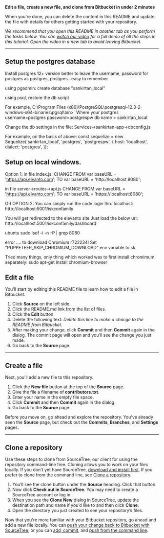 

**Edit a file, create a new file, and clone from Bitbucket in under 2 minutes**

When you're done, you can delete the content in this README and update the file with details for others getting started with your repository.

*We recommend that you open this README in another tab as you perform the tasks below. You can [watch our video](https://youtu.be/0ocf7u76WSo) for a full demo of all the steps in this tutorial. Open the video in a new tab to avoid leaving Bitbucket.*

---

## Setup the postgres database
Install postgres 12+ version
better to leave the username, password for postgres as postgres, postgres...easy to remember

using pgadmin: create database "sankirtan_local"


using psql, restore the db script

For example, 
C:\Program Files (x86)\PostgreSQL\postgresql-12.3-2-windows-x64-binaries\pgsql\bin>`
Where your postgres username=postgres
password=postgrespw
db name = sankirtan_local

Change the db settings in the file:
Services->sankirtan-app->dbconfig.js

For example, on the basis of above:
const sequelize = new Sequelize('sankirtan_local', 'postgres', 'postgrespw', {
	host: 'localhost',
	dialect: 'postgres',
});

## Setup on local windows.
Option 1:
in file index.js:
CHANGE FROM
var baseURL = 'https://api.elvanto.com';
TO
var baseURL = 'http://localhost:8080';


in file server->routes->api.js
CHANGE FROM
var baseURL = 'https://api.elvanto.com';
TO
var baseURL = 'https://localhost:8080';

OR OPTION 2:
You can simply run the code
login thru localhost:
http://localhost:5001/iskconfamily

You will get redirected to the elevanto site
Just load the below url:
http://localhost:5001/iskconfamily/dashboard

ubuntu
sudo lsof -i -n -P | grep 8080

error
.... to download Chromium r722234! Set "PUPPETEER_SKIP_CHROMIUM_DOWNLOAD" env variable to sk

Tried many things, only thing which worked was to first install chromimum separately:
sudo apt-get install chromium-browser

## Edit a file

You’ll start by editing this README file to learn how to edit a file in Bitbucket.

1. Click **Source** on the left side.
2. Click the README.md link from the list of files.
3. Click the **Edit** button.
4. Delete the following text: *Delete this line to make a change to the README from Bitbucket.*
5. After making your change, click **Commit** and then **Commit** again in the dialog. The commit page will open and you’ll see the change you just made.
6. Go back to the **Source** page.

---

## Create a file

Next, you’ll add a new file to this repository.

1. Click the **New file** button at the top of the **Source** page.
2. Give the file a filename of **contributors.txt**.
3. Enter your name in the empty file space.
4. Click **Commit** and then **Commit** again in the dialog.
5. Go back to the **Source** page.

Before you move on, go ahead and explore the repository. You've already seen the **Source** page, but check out the **Commits**, **Branches**, and **Settings** pages.

---

## Clone a repository

Use these steps to clone from SourceTree, our client for using the repository command-line free. Cloning allows you to work on your files locally. If you don't yet have SourceTree, [download and install first](https://www.sourcetreeapp.com/). If you prefer to clone from the command line, see [Clone a repository](https://confluence.atlassian.com/x/4whODQ).

1. You’ll see the clone button under the **Source** heading. Click that button.
2. Now click **Check out in SourceTree**. You may need to create a SourceTree account or log in.
3. When you see the **Clone New** dialog in SourceTree, update the destination path and name if you’d like to and then click **Clone**.
4. Open the directory you just created to see your repository’s files.

Now that you're more familiar with your Bitbucket repository, go ahead and add a new file locally. You can [push your change back to Bitbucket with SourceTree](https://confluence.atlassian.com/x/iqyBMg), or you can [add, commit,](https://confluence.atlassian.com/x/8QhODQ) and [push from the command line](https://confluence.atlassian.com/x/NQ0zDQ).